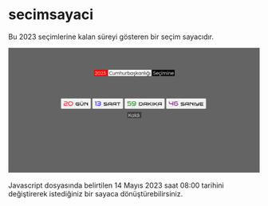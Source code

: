 # secimsayaci
Bu 2023 seçimlerine kalan süreyi gösteren bir seçim sayacıdır.


![Alt text](/secimsayaci/resim.png "Optional title")

Javascript dosyasında belirtilen 14 Mayıs 2023 saat 08:00 tarihini değiştirerek istediğiniz bir sayaca dönüştürebilirsiniz.
